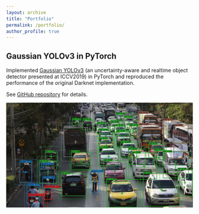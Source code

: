 ```yaml
---
layout: archive
title: "Portfolio"
permalink: /portfolio/
author_profile: true
---
```


## Gaussian YOLOv3 in PyTorch

Implemented [Gaussian YOLOv3](https://arxiv.org/abs/1904.04620) (an uncertainty-aware and realtime object detector presented at ICCV2019) in PyTorch and reproduced the performance of the original Darknet implementation.

See [GitHub repository](https://github.com/motokimura/PyTorch_Gaussian_YOLOv3) for details.

<img src="/images/gaussian_yolov3_01.png" width="700">
